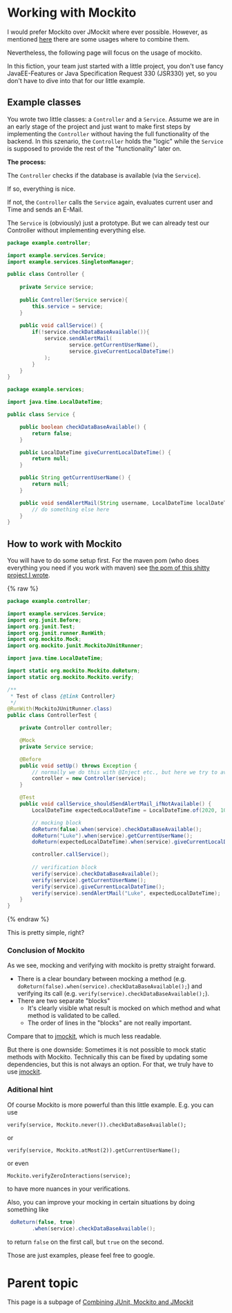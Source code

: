 # Working with Mockito

I would prefer Mockito over JMockit where ever possible. 
However, as mentioned [here](junitAndMockitoAndJmockit.md) there are some usages where to combine them.  

Nevertheless, the following page will focus on the usage of mockito.

In this fiction, your team just started with a little project, you don't use fancy JavaEE-Features or Java Specification
Request 330 (JSR330) yet, so you don't have to dive into that for our little example.

## Example classes

You wrote two little classes: a `Controller` and a `Service`. Assume we are in an early stage of the project and just want
to make first steps by implementing the `Controller` without having the full functionality of the backend. In this
szenario, the `Controller` holds the "logic" while the `Service` is supposed to provide the rest of the "functionality"
later on.

**The process:**

The `Controller` checks if the database is available (via the `Service`).

If so, everything is nice.

If not, the `Controller` calls the `Service` again, evaluates current user and Time and sends an E-Mail.

The `Service` is (obviously) just a prototype. But we can already test our Controller without implementing everything
else.

```java
package example.controller;

import example.services.Service;
import example.services.SingletonManager;

public class Controller {
    
    private Service service;
    
    public Controller(Service service){
        this.service = service;
    }
    
    public void callService() {
        if(!service.checkDataBaseAvailable()){
            service.sendAlertMail(
                    service.getCurrentUserName(),
                    service.giveCurrentLocalDateTime()
            );
        }
    }
}
```

```java
package example.services;

import java.time.LocalDateTime;

public class Service {

    public boolean checkDataBaseAvailable() {
        return false;
    }

    public LocalDateTime giveCurrentLocalDateTime() {
        return null;
    }

    public String getCurrentUserName() {
        return null;
    }

    public void sendAlertMail(String username, LocalDateTime localDateTime) {
        // do something else here
    }
}

```

## How to work with Mockito

You will have to do some setup first. For the maven pom (who does everything you need if you work with maven) see
[the pom of this shitty project I wrote](https://github.com/MarkUgarov/TestProjectToTest/blob/master/pom.xml).

{% raw %}
```java
package example.controller;

import example.services.Service;
import org.junit.Before;
import org.junit.Test;
import org.junit.runner.RunWith;
import org.mockito.Mock;
import org.mockito.junit.MockitoJUnitRunner;

import java.time.LocalDateTime;

import static org.mockito.Mockito.doReturn;
import static org.mockito.Mockito.verify;

/**
 * Test of class {@link Controller}
 */
@RunWith(MockitoJUnitRunner.class)
public class ControllerTest {

    private Controller controller;

    @Mock
    private Service service;

    @Before
    public void setUp() throws Exception {
        // normally we do this with @Inject etc., but here we try to avoid complexity
        controller = new Controller(service);
    }

    @Test
    public void callService_shouldSendAlertMail_ifNotAvailable() {
        LocalDateTime expectedLocalDateTime = LocalDateTime.of(2020, 10, 15, 17, 30, 0);

        // mocking block
        doReturn(false).when(service).checkDataBaseAvailable();
        doReturn("Luke").when(service).getCurrentUserName();
        doReturn(expectedLocalDateTime).when(service).giveCurrentLocalDateTime();

        controller.callService();
        
        // verification block
        verify(service).checkDataBaseAvailable();
        verify(service).getCurrentUserName();
        verify(service).giveCurrentLocalDateTime();
        verify(service).sendAlertMail("Luke", expectedLocalDateTime);
    }
}
```
{% endraw %}

This is pretty simple, right?

### Conclusion of Mockito

As we see, mocking and verifying with mockito is pretty straight forward.

- There is a clear boundary between mocking a method (e.g.  `doReturn(false).when(service).checkDataBaseAvailable();`) and verifying its call (e.g. `verify(service).checkDataBaseAvailable();`).
- There are two separate "blocks"
  - It's clearly visible what result is mocked on which method and what method is validated to be called.  
  - The order of lines in the "blocks" are not really important.
  
Compare that to [jmockit](jmockit.md), which is much less readable.

But there is one downside: 
Sometimes it is not possible to mock static methods with Mockito. 
Technically this can be fixed by updating some dependencies, but this is not always an option. For that, we truly have to use [jmockit](jmockit.md).

### Aditional hint

Of course Mockito is more powerful than this little example. E.g. you can use 

`verify(service, Mockito.never()).checkDataBaseAvailable();`

or

`verify(service, Mockito.atMost(2)).getCurrentUserName();`

or even

`Mockito.verifyZeroInteractions(service);`
 
to have more nuances in your verifications. 

Also, you can improve your mocking in certain situations by doing something like 

```java
 doReturn(false, true)
        .when(service).checkDataBaseAvailable();
```
to return `false` on the first call, but `true` on the second. 

Those are just examples, please feel free to google. 

# Parent topic

This page is a subpage of [Combining JUnit, Mockito and JMockit](junitAndMockitoAndJmockit.md)

